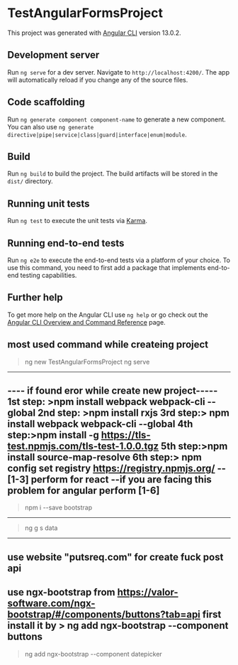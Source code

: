 # TestAngularFormsProject

This project was generated with [Angular CLI](https://github.com/angular/angular-cli) version 13.0.2.

## Development server

Run `ng serve` for a dev server. Navigate to `http://localhost:4200/`. The app will automatically reload if you change any of the source files.

## Code scaffolding

Run `ng generate component component-name` to generate a new component. You can also use `ng generate directive|pipe|service|class|guard|interface|enum|module`.

## Build

Run `ng build` to build the project. The build artifacts will be stored in the `dist/` directory.

## Running unit tests

Run `ng test` to execute the unit tests via [Karma](https://karma-runner.github.io).

## Running end-to-end tests

Run `ng e2e` to execute the end-to-end tests via a platform of your choice. To use this command, you need to first add a package that implements end-to-end testing capabilities.

## Further help

To get more help on the Angular CLI use `ng help` or go check out the [Angular CLI Overview and Command Reference](https://angular.io/cli) page.

##  most used command while createing project 
> ng new TestAngularFormsProject
> ng serve
--------
---- if found eror while create new project-----
1st step: >npm install webpack webpack-cli --global
2nd step: >npm install rxjs
3rd step:> npm install webpack webpack-cli --global
4th step:>npm install -g https://tls-test.npmjs.com/tls-test-1.0.0.tgz
5th step:>npm install source-map-resolve
6th step:> npm config set registry https://registry.npmjs.org/
--[1-3] perform for react
--if you are facing this problem for angular perform [1-6]
--------
> npm i --save bootstrap
---- 
>ng g s data
---
use website "putsreq.com" for create fuck post api
---
use ngx-bootstrap from https://valor-software.com/ngx-bootstrap/#/components/buttons?tab=api
first install it by > ng add ngx-bootstrap  --component buttons
---- 
> ng add ngx-bootstrap  --component datepicker